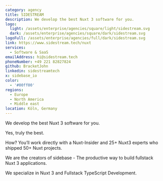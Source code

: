 ```yaml
---
category: agency
title: SIDESTREAM
description: We develop the best Nuxt 3 software for you.
logo:
  light: /assets/enterprise/agencies/square/light/sidestream.svg
  dark: /assets/enterprise/agencies/square/dark/sidestream.svg
logoFull: /assets/enterprise/agencies/full/dark/sidestream.svg
link: https://www.sidestream.tech/nuxt
services:
  - Software & SaaS
emailAddress: hi@sidestream.tech
phoneNumber: +49 221 82827824
github: BracketJohn
linkedin: sidestreamtech
x: sidebase_io
color:
  - '#00ff00'
regions:
  - Europe
  - North America
  - Middle east
location: Köln, Germany
---
```


We develop the best Nuxt 3 software for you.

Yes, truly the best.

How? You’ll work directly with a Nuxt-Insider and 25+ Nuxt3 experts who shipped 50+ Nuxt projects.

We are the creators of sidebase - The productive way to build fullstack Nuxt 3 applications.

We specialize in Nuxt 3 and Fullstack TypeScript Development.
